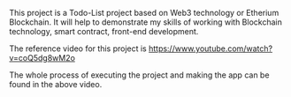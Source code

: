 This project is a Todo-List project based on Web3 technology or Etherium Blockchain. It will help to demonstrate my skills of working with Blockchain technology, smart contract, front-end development.

The reference video for this project is https://www.youtube.com/watch?v=coQ5dg8wM2o

The whole process of executing the project and making the app can be found in the above video.
